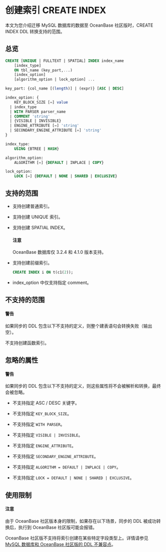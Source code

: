 # 创建索引 CREATE INDEX

本文为您介绍迁移 MySQL 数据库的数据至 OceanBase 社区版时，CREATE INDEX DDL 转换支持的范围。

## 总览

```sql
CREATE [UNIQUE | FULLTEXT | SPATIAL] INDEX index_name
    [index_type]
    ON tbl_name (key_part,...)
    [index_option]
    [algorithm_option | lock_option] ...

key_part: {col_name [(length)] | (expr)} [ASC | DESC]

index_option: {
    KEY_BLOCK_SIZE [=] value
  | index_type
  | WITH PARSER parser_name
  | COMMENT 'string'
  | {VISIBLE | INVISIBLE}
  | ENGINE_ATTRIBUTE [=] 'string'
  | SECONDARY_ENGINE_ATTRIBUTE [=] 'string'
}

index_type:
    USING {BTREE | HASH}

algorithm_option:
    ALGORITHM [=] {DEFAULT | INPLACE | COPY}

lock_option:
    LOCK [=] {DEFAULT | NONE | SHARED | EXCLUSIVE}
```

## 支持的范围

* 支持创建普通索引。

* 支持创建 UNIQUE 索引。

* 支持创建 SPATIAL INDEX。

    <main id="notice" type='notice'>
    <h4>注意</h4>
    <p>OceanBase 数据库仅 3.2.4 和 4.1.0 版本支持。</p>
    </main>

* 支持创建前缀索引。

    ```sql
    CREATE INDEX i ON t(c1(2));
    ```

* index_option 中仅支持指定 comment。

## 不支持的范围

  <main id="notice" type='alert'>
    <h4>警告</h4>
    <p>如果同步的 DDL 包含以下不支持的定义，则整个建表语句会转换失败（输出空）。</p>
  </main>

不支持创建函数索引。

## 忽略的属性

  <main id="notice" type='alert'>
    <h4>警告</h4>
    <p>如果同步的 DDL 包含以下不支持的定义，则这些属性将不会被解析和转换，最终会被忽略。</p>
  </main>

* 不支持指定 ASC / DESC 关键字。

* 不支持指定 `KEY_BLOCK_SIZE`。

* 不支持指定 `WITH PARSER`。

* 不支持指定 `VISIBLE | INVISIBLE`。

* 不支持指定 `ENGINE_ATTRIBUTE`。

* 不支持指定 `SECONDARY_ENGINE_ATTRIBUTE`。

* 不支持指定 `ALGORITHM = DEFAULT | INPLACE | COPY`。

* 不支持指定 `LOCK = DEFAULT | NONE | SHARED | EXCLUSIVE`。

## 使用限制

  <main id="notice" type='notice'>
    <h4>注意</h4>
    <p>由于 OceanBase 社区版本身的限制，如果存在以下场景，同步的 DDL 被成功转换后，执行到 OceanBase 社区版可能会报错。</p>
  </main>

OceanBase 社区版不支持将索引创建在某些特定字段类型上。详情请参见 [MySQL 数据库和 OceanBase 社区版的 DDL 不兼容点](1000.mysql-incompatible/200.create-table-incompatible/100.create-table-incompatible-overview.md)。
